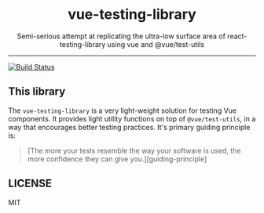 <div align="center">
<h1>vue-testing-library</h1>

<p>Semi-serious attempt at replicating the ultra-low surface area of react-testing-library using vue and @vue/test-utils</p>

</div>

<hr />

[![Build Status](https://travis-ci.org/dfcook/vue-testing-library.png?branch=master)](https://travis-ci.org/dfcook/vue-testing-library)

## This library

The `vue-testing-library` is a very light-weight solution for testing Vue
components. It provides light utility functions on top of `@vue/test-utils`, in a way that encourages better testing practices.
It's primary guiding principle is:

> [The more your tests resemble the way your software is used, the more confidence they can give you.][guiding-principle]

## LICENSE

MIT